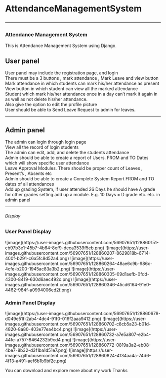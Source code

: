 # AttendanceManagementSystem <hr>



<h3>Attendance Management System</h3>
This is Attendance Management System using Django.

<h2>User panel</h2>

User panel may include the registration page, and login <br>
There must be a 3 buttons , mark attendance , Mark Leave and view button <br>
Mark attendance in which students can mark his/her attendance as present <br>
View button in which student can view all the marked attendance <br>
Student which mark his/her attendance once in a day can’t mark it again in as well as not delete his/her attendance. <br>
Also give the option to edit the profile picture <br>
User should be able to Send Leave Request to admin for leaves. <br>
<hr>

<h2>Admin panel</h2>
The admin can login through login page <br>
View all the record of login students <br>
The admin can edit, add, and delete the students attendance <br>
Admin should be able to create a report of Users. FROM  and TO Dates which will show specific user attendance <br>
Leave Approval Modules. There should be proper count of Leaves , Present’s  , Absents etc <br>
Admin should be able to create a Complete System Report FROM and TO dates of all attendances <br>
Add up grading System, if user attended 26 Days he should have A grade for other grades setting add up a module. E.g.  10 Days = D grade etc. etc. in admin panel <br>
<hr>
<h6>Display</h6>
<h3>User Panel Display</h3>
![image](https://user-images.githubusercontent.com/56907651/128860151-cb97b3e1-45b7-4b64-8ef9-deca3539f5cb.png)
![image](https://user-images.githubusercontent.com/56907651/128860207-8629818b-6714-400f-b291-c6a5fc8d52a4.png)
![image](https://user-images.githubusercontent.com/56907651/128860264-48ae6c9b-986c-4cfe-b200-1945ac83a3b2.png)
![image](https://user-images.githubusercontent.com/56907651/128860305-09d1aefb-0fdd-4300-8419-630d6aec492c.png)
![image](https://user-images.githubusercontent.com/56907651/128860346-45cd6164-91e0-4462-984f-a0994006ed2f.png)

<h3>Admin Panel Display</h3>
![image](https://user-images.githubusercontent.com/56907651/128860679-d049e51f-2ab4-4dc4-91f0-016f2aaa9412.png)
![image](https://user-images.githubusercontent.com/56907651/128860702-c8cb5a23-b01d-4820-8a80-403e77ea4bc4.png)
![image](https://user-images.githubusercontent.com/56907651/128860732-a7e5a807-e2b4-44fe-a757-8464232b9cd4.png)
![image](https://user-images.githubusercontent.com/56907651/128860772-0819a3a2-eb08-4be7-8b32-d3f1ba1d51e7.png)
![image](https://user-images.githubusercontent.com/56907651/128860824-4134aa4a-74d6-4f13-a491-aef6b1b9bf2c.png)

You can download and explore more about my work
Thanks


